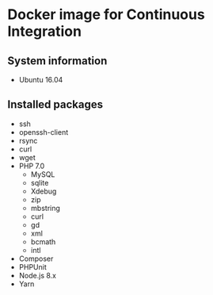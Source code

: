 # Docker image for Continuous Integration

## System information
  * Ubuntu 16.04

## Installed packages
  * ssh
  * openssh-client
  * rsync
  * curl
  * wget
  * PHP 7.0
    * MySQL
    * sqlite
    * Xdebug
    * zip
    * mbstring
    * curl
    * gd
    * xml
    * bcmath
    * intl
  * Composer
  * PHPUnit
  * Node.js 8.x
  * Yarn
